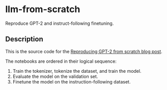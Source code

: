 # llm-from-scratch
Reproduce GPT-2 and instruct-following finetuning.

## Description
This is the source code for the [Reproducing GPT-2 from scratch blog post](https://lchenghui.com/llm-from-scratch).

The notebooks are ordered in their logical sequence:
1. Train the tokenizer, tokenize the dataset, and train the model.
2. Evaluate the model on the validation set.
3. Finetune the model on the instruction-following dataset.
